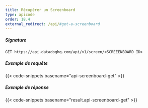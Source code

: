 ```yaml
---
title: Récupérer un Screenboard
type: apicode
order: 18.4
external_redirect: /api/#get-a-screenboard
---
```


##### Signature
`GET https://api.datadoghq.com/api/v1/screen/<SCREEENBOARD_ID>`
##### Exemple de requête
{{< code-snippets basename="api-screenboard-get" >}}
##### Exemple de réponse
{{< code-snippets basename="result.api-screenboard-get" >}}

